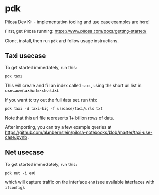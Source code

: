 # pdk
Pilosa Dev Kit - implementation tooling and use case examples are here!

First, get Pilosa running: https://www.pilosa.com/docs/getting-started/

Clone, install, then run `pdk` and follow usage instructions.

## Taxi usecase

To get started immediately, run this:

`pdk taxi`

This will create and fill an index called `taxi`, using the short url list in usecase/taxi/urls-short.txt.

If you want to try out the full data set, run this:

`pdk taxi -d taxi-big -f usecase/taxi/urls.txt`

Note that this url file represents 1+ billion rows of data.

After importing, you can try a few example queries at https://github.com/alanbernstein/pilosa-notebooks/blob/master/taxi-use-case.ipynb .

## Net usecase

To get started immediately, run this:

`pdk net -i en0`

which will capture traffic on the interface `en0` (see available interfaces with `ifconfig`).
